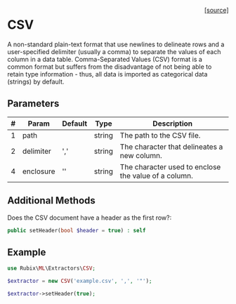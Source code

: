 <span style="float:right;"><a href="https://github.com/RubixML/RubixML/blob/master/src/Datasets/Extractors/CSV.php">[source]</a></span>

# CSV
A non-standard plain-text format that use newlines to delineate rows and a user-specified delimiter (usually a comma) to separate the values of each column in a data table. Comma-Separated Values (CSV) format is a common format but suffers from the disadvantage of not being able to retain type information - thus, all data is imported as categorical data (strings) by default.

## Parameters
| # | Param | Default | Type | Description |
|---|---|---|---|---|
| 1 | path |  | string | The path to the CSV file. |
| 2 | delimiter | ',' | string | The character that delineates a new column. |
| 4 | enclosure | '' | string | The character used to enclose the value of a column. |

## Additional Methods
Does the CSV document have a header as the first row?:
```php
public setHeader(bool $header = true) : self
```

## Example
```php
use Rubix\ML\Extractors\CSV;

$extractor = new CSV('example.csv', ',', '"');

$extractor->setHeader(true);
```